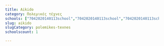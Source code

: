 ```yaml
---
title: Aikido
category: Πολεμικές τέχνες
schools: ["7042020140113school","7042020140113school","7042020140113school","7042020140113school","7042020140113school","7042020140113school","7042020140113school","7042020140113school","7042020140113school","7042020140113school","7042020140113school","7042020140113school","7042020140113school","7042020140113school","7042020140113school","7042020140113school","7042020140113school","7042020140113school","7042020140113school","7042020140113school","7042020140113school","7042020140113school","7042020140113school","7042020140113school","7042020140113school","7042020140113school","7042020140113school","7042020140113school","7042020140113school","7042020140113school","7042020140113school","7042020140113school","7042020140113school","7042020140113school","7042020140113school","7042020140113school","7042020140113school","7042020140113school","7042020140113school","7042020140113school","7042020140113school","7042020140113school","7042020140113school","7042020140113school","7042020140113school","7042020140113school","7042020140113school","7042020140113school","7042020140113school","7042020140113school","7042020140113school","7042020140113school","7042020140113school","7042020140113school","7042020140113school","7042020140113school","7042020140113school","7042020140113school","7042020140113school","7042020140113school","7042020140113school"]
slug: aikido
slugCategory: polemikes-texnes
schoolscount: 1

---
```




